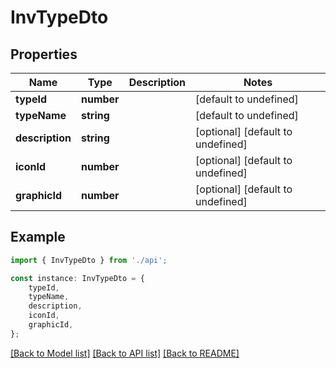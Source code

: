 # InvTypeDto


## Properties

Name | Type | Description | Notes
------------ | ------------- | ------------- | -------------
**typeId** | **number** |  | [default to undefined]
**typeName** | **string** |  | [default to undefined]
**description** | **string** |  | [optional] [default to undefined]
**iconId** | **number** |  | [optional] [default to undefined]
**graphicId** | **number** |  | [optional] [default to undefined]

## Example

```typescript
import { InvTypeDto } from './api';

const instance: InvTypeDto = {
    typeId,
    typeName,
    description,
    iconId,
    graphicId,
};
```

[[Back to Model list]](../README.md#documentation-for-models) [[Back to API list]](../README.md#documentation-for-api-endpoints) [[Back to README]](../README.md)
